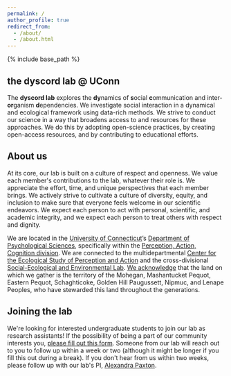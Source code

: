 ```yaml
---
permalink: /
author_profile: true
redirect_from:
  - /about/
  - /about.html
---
```


{% include base_path %}

## the dyscord lab @ UConn

The **dyscord lab** explores the
**dy**namics of
**s**ocial
**c**ommunication and inter-**or**ganism
**d**ependencies.
We investigate social interaction in a dynamical and ecological framework using
data-rich methods. We strive to conduct our science in a way that broadens
access to and resources for these approaches. We do this by adopting open-science
practices, by creating open-access resources, and by contributing to educational
efforts.

## About us

At its core, our lab is built on a culture of respect and openness. We value
each member's contributions to the lab, whatever their role is.
We appreciate the effort, time, and unique perspectives that each member brings.
We actively strive to cultivate a culture of diversity, equity, and inclusion
to make sure that everyone feels welcome in our scientific endeavors. We
expect each person to act with personal, scientific, and academic integrity,
and we expect each person to treat others with respect and dignity.

We are located in the
[University of Connecticut](https://uconn.edu/)’s
[Department of Psychological Sciences](https://psych.uconn.edu/), specifically
within the
[Perception, Action, Cognition division](https://psych.uconn.edu/perception-action-cognition-division/).
We are connected to
the multidepartmental [Center for the Ecological Study of Perception and Action](https://cespa.uconn.edu/)
and the cross-divisional [Social-Ecological and Environmental Lab](https://seelab.socialpsych.uconn.edu/).
[We acknowledge](https://nacp.uconn.edu/land-acknowledgement/) that the land on
which we gather is the territory of the Mohegan, Mashantucket Pequot, Eastern
Pequot, Schaghticoke, Golden Hill Paugussett, Nipmuc, and Lenape Peoples, who
have stewarded this land throughout the generations.

## Joining the lab

We're looking for interested undergraduate students to join our lab as research
assistants! If the possibility of being a part of our community interests you,
[please fill out this form](https://forms.office.com/Pages/ResponsePage.aspx?id=fqjxFyUqqk65351DkDSwgPfhhkOQ2bRMjpFEejI6GYdUMjBRQjRJQUVHRlpMQVlCMllZWk9NRVhLMS4u).
Someone from our lab will reach out to you to follow up within a week or two 
(although it might be longer if you fill this out during a break). If you don't
hear from us within two weeks, please follow up with our lab's PI, [Alexandra Paxton](https://alexandrapaxton.com/).

<!---## News and recent work

{% for post in site.recent reversed %}
  {% include archive-recent.html %}
{% endfor %}--->
